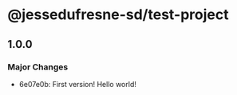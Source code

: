 # @jessedufresne-sd/test-project

## 1.0.0

### Major Changes

- 6e07e0b: First version! Hello world!
